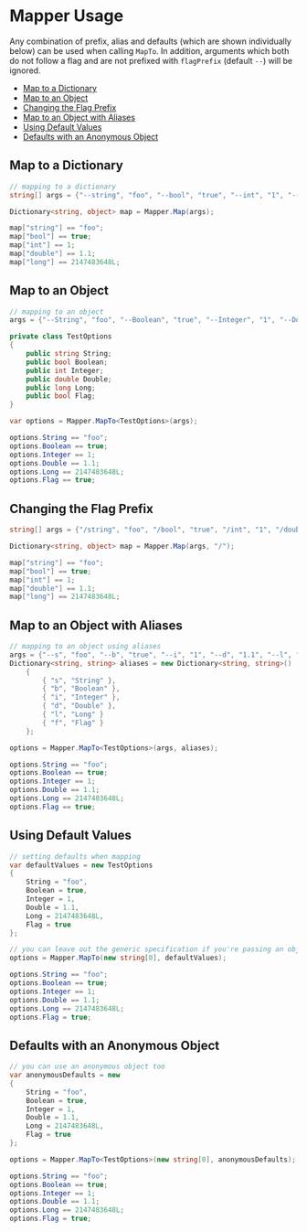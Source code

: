 # Mapper Usage

Any combination of prefix, alias and defaults (which are shown individually below) can be used when calling `MapTo`. In addition, arguments which both do not follow a flag and are not prefixed with `flagPrefix` (default `--`) will be ignored.

- [Map to a Dictionary](#map-to-a-dictionary)
- [Map to an Object](#map-to-an-object)
- [Changing the Flag Prefix](#changing-the-flag-prefix)
- [Map to an Object with Aliases](#map-to-an-object-with-aliases)
- [Using Default Values](#using-default-values)
- [Defaults with an Anonymous Object](#defaults-with-an-anonymous-object)

## Map to a Dictionary

```cs
// mapping to a dictionary
string[] args = {"--string", "foo", "--bool", "true", "--int", "1", "--double", "1.1", "--long", "2147483648"};

Dictionary<string, object> map = Mapper.Map(args);

map["string"] == "foo";
map["bool"] == true;
map["int"] == 1;
map["double"] == 1.1;
map["long"] == 2147483648L;
```

## Map to an Object

```cs
// mapping to an object
args = {"--String", "foo", "--Boolean", "true", "--Integer", "1", "--Double", "1.1", "--Long", "2147483648", "--Flag"};

private class TestOptions
{
    public string String;
    public bool Boolean;
    public int Integer;
    public double Double;
    public long Long;
    public bool Flag;
}

var options = Mapper.MapTo<TestOptions>(args);

options.String == "foo";
options.Boolean == true;
options.Integer == 1;
options.Double == 1.1;
options.Long == 2147483648L;
options.Flag == true;
```

## Changing the Flag Prefix

```cs
string[] args = {"/string", "foo", "/bool", "true", "/int", "1", "/double", "1.1", "/long", "2147483648"};

Dictionary<string, object> map = Mapper.Map(args, "/");

map["string"] == "foo";
map["bool"] == true;
map["int"] == 1;
map["double"] == 1.1;
map["long"] == 2147483648L;
```

## Map to an Object with Aliases

```cs
// mapping to an object using aliases
args = {"--s", "foo", "--b", "true", "--i", "1", "--d", "1.1", "--l", "2147483648", "--f"}
Dictionary<string, string> aliases = new Dictionary<string, string>()
    {
        { "s", "String" },
        { "b", "Boolean" },
        { "i", "Integer" },
        { "d", "Double" },
        { "l", "Long" }
        { "f", "Flag" }
    };

options = Mapper.MapTo<TestOptions>(args, aliases);

options.String == "foo";
options.Boolean == true;
options.Integer == 1;
options.Double == 1.1;
options.Long == 2147483648L;
options.Flag == true;
```

## Using Default Values

```cs
// setting defaults when mapping
var defaultValues = new TestOptions
{
    String = "foo",
    Boolean = true,
    Integer = 1,
    Double = 1.1,
    Long = 2147483648L,
    Flag = true
};

// you can leave out the generic specification if you're passing an object of the type
options = Mapper.MapTo(new string[0], defaultValues);

options.String == "foo";
options.Boolean == true;
options.Integer == 1;
options.Double == 1.1;
options.Long == 2147483648L;
options.Flag = true;
```

## Defaults with an Anonymous Object

```cs
// you can use an anonymous object too
var anonymousDefaults = new
{
    String = "foo",
    Boolean = true,
    Integer = 1,
    Double = 1.1,
    Long = 2147483648L,
    Flag = true
};

options = Mapper.MapTo<TestOptions>(new string[0], anonymousDefaults);

options.String == "foo";
options.Boolean == true;
options.Integer == 1;
options.Double == 1.1;
options.Long == 2147483648L;
options.Flag = true;
```